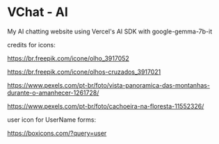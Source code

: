 # VChat - AI

My AI chatting website using Vercel's AI SDK with google-gemma-7b-it



credits for icons:

https://br.freepik.com/icone/olho_3917052

https://br.freepik.com/icone/olhos-cruzados_3917021

https://www.pexels.com/pt-br/foto/vista-panoramica-das-montanhas-durante-o-amanhecer-1261728/

https://www.pexels.com/pt-br/foto/cachoeira-na-floresta-11552326/


user icon for UserName forms:

https://boxicons.com/?query=user
